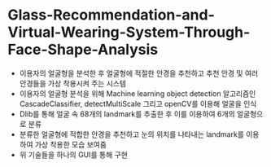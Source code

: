 # Glass-Recommendation-and-Virtual-Wearing-System-Through-Face-Shape-Analysis

- 이용자의 얼굴형을 분석한 후 얼굴형에 적절한 안경을 추천하고 추천 안경 및 여러 안경들을 가상 착용시켜 주는 시스템
- 이용자의 얼굴형 분석을 위해 Machine learning object detection 알고리즘인 CascadeClassifier, detectMultiScale 그리고 openCV를 이용해 얼굴을 인식
-  Dlib를 통해 얼굴 속 68개의 landmark를 추출한 후 이를 이용하여 6개의 얼굴형으로 분류
- 분류한 얼굴형에 적합한 안경을 추천하고 눈의 위치를 나타내는 landmark를 이용하여 가상 착용한 모습 보여줌
- 위 기술들을 하나의 GUI를 통해 구현
